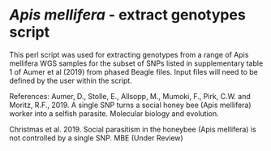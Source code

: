 # <i>Apis mellifera</i> - extract genotypes script

This perl script was used for extracting genotypes from a range of Apis mellifera WGS samples for the subset of SNPs listed in supplementary table 1 of Aumer et al (2019) from phased Beagle files. Input files will need to be defined by the user within the script.

References:
Aumer, D., Stolle, E., Allsopp, M., Mumoki, F., Pirk, C.W. and Moritz, R.F., 2019. 
A single SNP turns a social honey bee (Apis mellifera) worker into a selfish parasite. 
Molecular biology and evolution.

Christmas et al. 2019. Social parasitism in the honeybee (Apis mellifera) is not controlled by a single SNP. MBE (Under Review)
